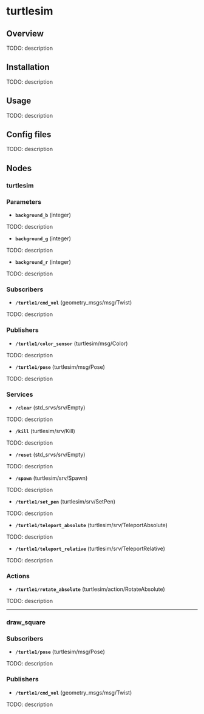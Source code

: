 # turtlesim

## Overview

TODO: description

## Installation

TODO: description

## Usage

TODO: description

## Config files

TODO: description

## Nodes

### turtlesim

### Parameters

- **`background_b`** (integer)

TODO: description

- **`background_g`** (integer)

TODO: description

- **`background_r`** (integer)

TODO: description

### Subscribers

- **`/turtle1/cmd_vel`** (geometry_msgs/msg/Twist)

TODO: description

### Publishers

- **`/turtle1/color_sensor`** (turtlesim/msg/Color)

TODO: description

- **`/turtle1/pose`** (turtlesim/msg/Pose)

TODO: description

### Services

- **`/clear`** (std_srvs/srv/Empty)

TODO: description

- **`/kill`** (turtlesim/srv/Kill)

TODO: description

- **`/reset`** (std_srvs/srv/Empty)

TODO: description

- **`/spawn`** (turtlesim/srv/Spawn)

TODO: description

- **`/turtle1/set_pen`** (turtlesim/srv/SetPen)

TODO: description

- **`/turtle1/teleport_absolute`** (turtlesim/srv/TeleportAbsolute)

TODO: description

- **`/turtle1/teleport_relative`** (turtlesim/srv/TeleportRelative)

TODO: description

### Actions

- **`/turtle1/rotate_absolute`** (turtlesim/action/RotateAbsolute)

TODO: description

---

### draw_square

### Subscribers

- **`/turtle1/pose`** (turtlesim/msg/Pose)

TODO: description

### Publishers

- **`/turtle1/cmd_vel`** (geometry_msgs/msg/Twist)

TODO: description
